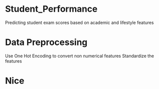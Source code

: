 # Student_Performance
Predicting student exam scores based on academic and lifestyle features

# Data Preprocessing
Use One Hot Encoding to convert non numerical features
Standardize the features

# Nice
